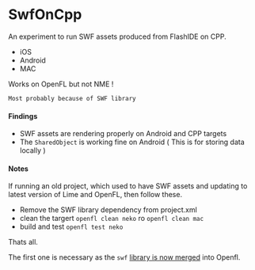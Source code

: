 SwfOnCpp
=============

An experiment to run SWF assets produced from FlashIDE on CPP.
 - iOS
 - Android
 - MAC

Works on OpenFL but not NME !          

 `Most probably because of SWF library`

#### Findings
 - SWF assets are rendering properly on Android and CPP targets
 - The `SharedObject` is working fine on Android ( This is for storing data locally )

#### Notes

 If running an old project, which used to have SWF assets and updating to latest version of Lime and OpenFL, then follow these.

  - Remove the SWF library dependency from project.xml
  - clean the targert `openfl clean neko` ro `openfl clean mac`
  - build and test `openfl test neko`

Thats all. 

The first one is necessary as the `swf` [library is now merged][1] into Openfl.          








[1]: http://www.openfl.org/blog/2016/12/16/openfl-4-5-and-lime-3-5-are-here/
